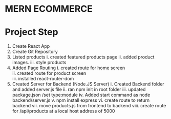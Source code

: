 # MERN ECOMMERCE

# Project Step

1. Create React App
2. Create Git Repository
3. Listed products
    i. created featured products page
    ii. added product images.
    iii. style products
4. Added Page Routing
    i. created route for home screen   
    ii. created route for product screen  
    iii. installed react-router-dom
5. Created Server for Backend
   (Node.JS Server)
   i. Created Backend folder and added     server.js file
   ii. ran npm init in root folder
   iii. updated package.json /set type:module
   iv. Added start command as node backend/server.js
   v. npm install express
   vi. create route to return backend
   vii. move products.js from frontend to backend
   viii. create route for /api/products at a local host address of 5000
